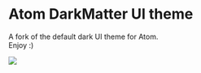 # Atom DarkMatter UI theme

A fork of the default dark UI theme for Atom.  
Enjoy :)

![](https://raw.github.com/sillero/darkmatter-theme/master/darkmatter-theme.png)

